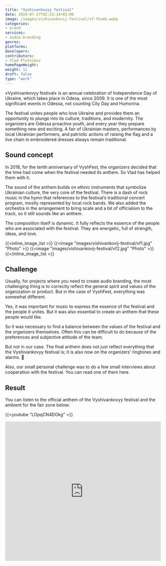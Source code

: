 ```yaml
---
title: "Vyshivankovyy festival"
date: 2024-07-27T02:23:14+03:00
image: /images/vishivankovij-festival/vf-thumb.webp
categories:
- brand
services:
- audio-branding
genres:
platforms:
developers:
contributors:
- Vlad Plotnikov
homePageWeight:
weight: 12
draft: false
type: "work"
---
```


«Vyshivankovyy festival» is an annual celebration of Independence Day of Ukraine, which takes place in Odesa, since 2009. It is one of the most significant events in Odessa, not counting City Day and Humorina.

The festival unites people who love Ukraine and provides them an opportunity to plunge into its culture, traditions, and modernity. The organizers are Odessa proactive youth, and every year they prepare something new and exciting. A fair of Ukrainian masters, performances by local Ukrainian performers, and patriotic actions of raising the flag and a live chain in embroidered dresses always remain traditional.

## Sound concept

In 2018, for the tenth anniversary of VyshFest, the organizers decided that the time had come when the festival needed its anthem. So Vlad has helped them with it.

The sound of the anthem builds on ethnic instruments that symbolize Ukrainian culture, the very core of the festival. There is a dash of rock music in the hymn that references to the festival’s traditional concert program, mostly represented by local rock bands. We also added the orchestra in the arrangement to bring scale and a bit of officialism to the track, so it still sounds like an anthem.

The composition itself is dynamic. It fully reflects the essence of the people who are associated with the festival. They are energetic, full of strength, ideas, and love.

{{<inline_image_list >}}
{{<image "images/vishivankovij-festival/vf1.jpg" "Photo"  >}}
{{<image "images/vishivankovij-festival/vf2.jpg" "Photo"  >}}
{{</inline_image_list >}}

## Challenge

Usually, for projects where you need to create audio branding, the most challenging thing is to correctly reflect the general spirit and values ​​of the organization or product. But in the case of VyshFest, everything was somewhat different.

Yes, it was important for music to express the essence of the festival and the people it unites. But it was also essential to create an anthem that these people would like.

So it was necessary to find a balance between the values ​​of the festival and the organizers themselves. Often this can be difficult to do because of the preferences and subjective attitude of the team.

But not in our case. The final anthem does not just reflect everything that the Vyshivankovyy festival is; it is also now on the organizers’ ringtones and alarms. 🙂

Also, our small personal challenge was to do a few small interviews about cooperation with the festival. You can read one of them here.

## Result

You can listen to the official anthem of the Vyshivankovyy festival and the ambient for the fair zone below:

{{<youtube "LOpqCN4DOkg" >}}

<iframe loading="lazy" width="100%" height="450" scrolling="no" frameborder="no" allow="autoplay" src="https://w.soundcloud.com/player/?url=https%3A//api.soundcloud.com/playlists/579890934&amp;color=%23f23b0d&amp;auto_play=false&amp;hide_related=false&amp;show_comments=true&amp;show_user=true&amp;show_reposts=false&amp;show_teaser=true"></iframe>
